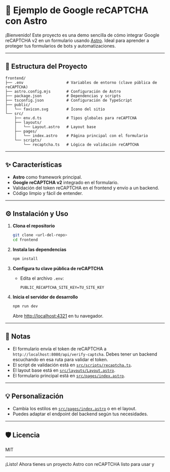 # 🚀 Ejemplo de Google reCAPTCHA con Astro

¡Bienvenido! Este proyecto es una demo sencilla de cómo integrar Google reCAPTCHA v2 en un formulario usando [Astro](https://astro.build/). Ideal para aprender a proteger tus formularios de bots y automatizaciones.

---

## 📁 Estructura del Proyecto

```
frontend/
├── .env                   # Variables de entorno (clave pública de reCAPTCHA)
├── astro.config.mjs       # Configuración de Astro
├── package.json           # Dependencias y scripts
├── tsconfig.json          # Configuración de TypeScript
├── public/
│   └── favicon.svg        # Ícono del sitio
└── src/
    ├── env.d.ts           # Tipos globales para reCAPTCHA
    ├── layouts/
    │   └── Layout.astro   # Layout base
    ├── pages/
    │   └── index.astro    # Página principal con el formulario
    └── scripts/
        └── recaptcha.ts   # Lógica de validación reCAPTCHA
```

---

## ✨ Características

- **Astro** como framework principal.
- **Google reCAPTCHA v2** integrado en el formulario.
- Validación del token reCAPTCHA en el frontend y envío a un backend.
- Código limpio y fácil de entender.

---

## ⚙️ Instalación y Uso

1. **Clona el repositorio**
   ```sh
   git clone <url-del-repo>
   cd frontend
   ```

2. **Instala las dependencias**
   ```sh
   npm install
   ```

3. **Configura tu clave pública de reCAPTCHA**
   - Edita el archivo `.env`:
     ```
     PUBLIC_RECAPTCHA_SITE_KEY=TU_SITE_KEY
     ```

4. **Inicia el servidor de desarrollo**
   ```sh
   npm run dev
   ```
   Abre [http://localhost:4321](http://localhost:4321) en tu navegador.

---

## 📝 Notas

- El formulario envía el token de reCAPTCHA a `http://localhost:8080/api/verify-captcha`. Debes tener un backend escuchando en esa ruta para validar el token.
- El script de validación está en [`src/scripts/recaptcha.ts`](src/scripts/recaptcha.ts).
- El layout base está en [`src/layouts/Layout.astro`](src/layouts/Layout.astro).
- El formulario principal está en [`src/pages/index.astro`](src/pages/index.astro).

---

## 💡 Personalización

- Cambia los estilos en [`src/pages/index.astro`](src/pages/index.astro) o en el layout.
- Puedes adaptar el endpoint del backend según tus necesidades.

---

## 🛡️ Licencia

MIT

---

¡Listo! Ahora tienes un proyecto Astro con reCAPTCHA listo para usar y